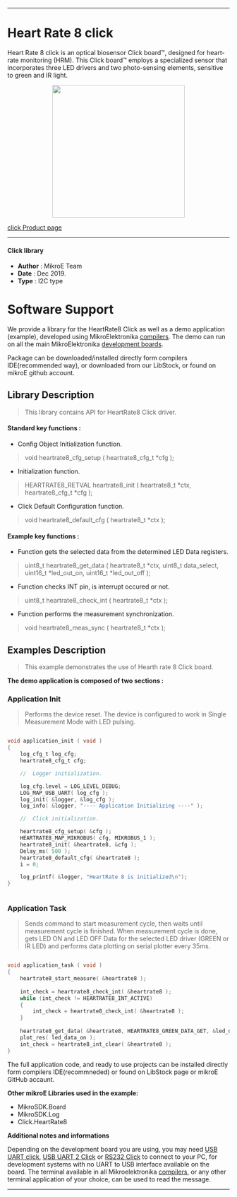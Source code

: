 
---
# Heart Rate 8 click

Heart Rate 8 click is an optical biosensor Click board™, designed for heart-rate monitoring (HRM). This Click board™ employs a specialized sensor that incorporates three LED drivers and two photo-sensing elements, sensitive to green and IR light.

<p align="center">
  <img src="https://download.mikroe.com/images/click_for_ide/heartrate8_click.png" height=300px>
</p>

[click Product page](https://www.mikroe.com/heart-rate-8-click)

---


#### Click library 

- **Author**        : MikroE Team
- **Date**          : Dec 2019.
- **Type**          : I2C type


# Software Support

We provide a library for the HeartRate8 Click 
as well as a demo application (example), developed using MikroElektronika 
[compilers](https://shop.mikroe.com/compilers). 
The demo can run on all the main MikroElektronika [development boards](https://shop.mikroe.com/development-boards).

Package can be downloaded/installed directly form compilers IDE(recommended way), or downloaded from our LibStock, or found on mikroE github account. 

## Library Description

> This library contains API for HeartRate8 Click driver.

#### Standard key functions :

- Config Object Initialization function.
> void heartrate8_cfg_setup ( heartrate8_cfg_t *cfg ); 
 
- Initialization function.
> HEARTRATE8_RETVAL heartrate8_init ( heartrate8_t *ctx, heartrate8_cfg_t *cfg );

- Click Default Configuration function.
> void heartrate8_default_cfg ( heartrate8_t *ctx );


#### Example key functions :

- Function gets the selected data from the determined LED Data registers.

> uint8_t heartrate8_get_data ( heartrate8_t *ctx, uint8_t data_select, uint16_t *led_out_on, uint16_t *led_out_off );

 
- Function checks INT pin, is interrupt occured or not.
> uint8_t heartrate8_check_int ( heartrate8_t *ctx );


- Function performs the measurement synchronization.
> void heartrate8_meas_sync ( heartrate8_t *ctx );


## Examples Description

> This example demonstrates the use of Hearth rate 8 Click board.

**The demo application is composed of two sections :**

### Application Init 

> Performs the device reset.  The device is configured to work in Single Measurement Mode with LED pulsing.


```c

void application_init ( void )
{
    log_cfg_t log_cfg;
    heartrate8_cfg_t cfg;

    //  Logger initialization.

    log_cfg.level = LOG_LEVEL_DEBUG;
    LOG_MAP_USB_UART( log_cfg );
    log_init( &logger, &log_cfg );
    log_info( &logger, "---- Application Initializing ----" );

    //  Click initialization.

    heartrate8_cfg_setup( &cfg );
    HEARTRATE8_MAP_MIKROBUS( cfg, MIKROBUS_1 );
    heartrate8_init( &heartrate8, &cfg );
    Delay_ms( 500 );
    heartrate8_default_cfg( &heartrate8 );
    i = 0;

    log_printf( &logger, "HeartRate 8 is initialized\n");
}
  
```

### Application Task

> Sends command to start measurement cycle, then waits until measurement cycle is finished. When measurement cycle is done, gets LED ON and LED OFF Data for the selected LED driver (GREEN or IR LED) and performs data plotting on serial plotter every 35ms.
 

```c

void application_task ( void )
{
    heartrate8_start_measure( &heartrate8 );
    
    int_check = heartrate8_check_int( &heartrate8 );
    while (int_check != HEARTRATE8_INT_ACTIVE)
    {
        int_check = heartrate8_check_int( &heartrate8 );
    }
    
    heartrate8_get_data( &heartrate8, HEARTRATE8_GREEN_DATA_GET, &led_data_on, &led_data_off );
    plot_res( led_data_on );
    int_check = heartrate8_int_clear( &heartrate8 );
}

```


The full application code, and ready to use projects can be  installed directly form compilers IDE(recommneded) or found on LibStock page or mikroE GitHub accaunt.

**Other mikroE Libraries used in the example:** 

- MikroSDK.Board
- MikroSDK.Log
- Click.HeartRate8

**Additional notes and informations**

Depending on the development board you are using, you may need 
[USB UART click](https://shop.mikroe.com/usb-uart-click), 
[USB UART 2 Click](https://shop.mikroe.com/usb-uart-2-click) or 
[RS232 Click](https://shop.mikroe.com/rs232-click) to connect to your PC, for 
development systems with no UART to USB interface available on the board. The 
terminal available in all Mikroelektronika 
[compilers](https://shop.mikroe.com/compilers), or any other terminal application 
of your choice, can be used to read the message.



---
